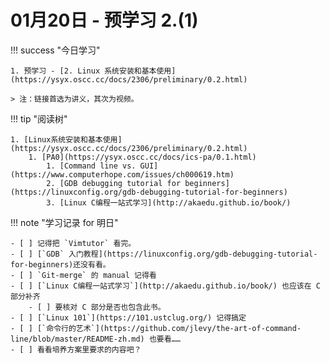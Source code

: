 # 01月20日 - 预学习 2.(1)

!!! success "今日学习"

    1. 预学习 - [2. Linux 系统安装和基本使用](https://ysyx.oscc.cc/docs/2306/preliminary/0.2.html)

    > 注：链接首选为讲义，其次为视频。

!!! tip "阅读树"

    1. [Linux系统安装和基本使用](https://ysyx.oscc.cc/docs/2306/preliminary/0.2.html)
        1. [PA0](https://ysyx.oscc.cc/docs/ics-pa/0.1.html) 
            1. [Command line vs. GUI](https://www.computerhope.com/issues/ch000619.htm)
            2. [GDB debugging tutorial for beginners](https://linuxconfig.org/gdb-debugging-tutorial-for-beginners)
            3. [Linux C编程一站式学习](http://akaedu.github.io/book/)

!!! note "学习记录 for 明日"

    - [ ] 记得把 `Vimtutor` 看完。
    - [ ] [`GDB` 入门教程](https://linuxconfig.org/gdb-debugging-tutorial-for-beginners)还没有看。
    - [ ] `Git-merge` 的 manual 记得看
    - [ ] [`Linux C编程一站式学习`](http://akaedu.github.io/book/) 也应该在 C 部分补齐
        - [ ] 要核对 C 部分是否也包含此书。
    - [ ] [`Linux 101`](https://101.ustclug.org/) 记得搞定
    - [ ] [`命令行的艺术`](https://github.com/jlevy/the-art-of-command-line/blob/master/README-zh.md) 也要看……
    - [ ] 看看培养方案里要求的内容吧？
